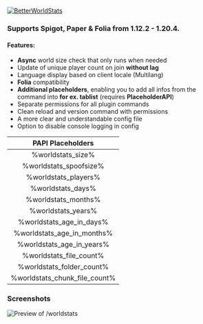 [![BetterWorldStats](https://bstats.org/signatures/bukkit/BetterWorldStats.svg)](https://bstats.org/plugin/bukkit/BetterWorldStats/17204)

### Supports Spigot, Paper & Folia from 1.12.2 - 1.20.4.

#### Features:
- **Async** world size check that only runs when needed
- Update of unique player count on join **without lag**
- Language display based on client locale (Multilang)
- **Folia** compatibility
- **Additional placeholders**, enabling you to add all infos from the command into **for ex. tablist** (requires **PlaceholderAPI**)
- Separate permissions for all plugin commands
- Clean reload and version command with permissions
- A more clear and understandable config file
- Option to disable console logging in config

|       PAPI Placeholders       |
|:-----------------------------:|
|       %worldstats_size%       |
|    %worldstats_spoofsize%     |
|     %worldstats_players%      |
|       %worldstats_days%       |
|      %worldstats_months%      |
|      %worldstats_years%       |
|   %worldstats_age_in_days%    |
|  %worldstats_age_in_months%   |
|   %worldstats_age_in_years%   |
|    %worldstats_file_count%    |
|   %worldstats_folder_count%   |
| %worldstats_chunk_file_count% |


### Screenshots

![Preview of /worldstats](https://cdn.modrinth.com/data/k1yTstBI/images/58afc457e8d6d512b3a7107c429edcd02e975c7e.png)

